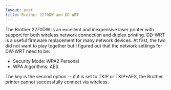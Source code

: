 ```yaml
---
layout: post
title: Brother 2270DW and DD-WRT
---
```


The Brother 2270DW is an excellent and inexpensive laser printer with support
for both wireless network connection and duplex printing. DD-WRT is a useful
firmware replacement for many network devices. At first, the two did not want
to play together but I figured out that the network settings for DW-WRT need
to be:

* Security Mode: WPA2 Personal
* WPA Algorithms: AES

The key is the second option -- if it is set to TKIP or TKIP+AES, the Brother
printer cannot successfully connect via wireless.
